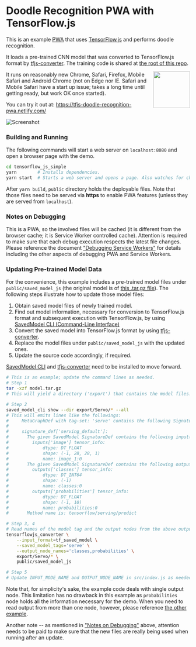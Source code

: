 
# Doodle Recognition PWA with TensorFlow.js

This is an example [PWA](https://en.wikipedia.org/wiki/Progressive_Web_Apps)
that uses [TensorFlow.js](https://js.tensorflow.org/) and performs doodle recognition.

It loads a pre-trained CNN model that was converted to TensorFlow.js format
by [tfjs-converter](https://github.com/tensorflow/tfjs-converter).
The training code is shared at [the root of this repo](../../../..).

<img src="https://i.imgur.com/XOQIx5W.png" style="width: 100px; float: right;"/>

It runs on reasonably new Chrome, Safari, Firefox, Mobile Safari and Android Chrome
(not on Edge nor IE. Safari and Mobile Safari have a start up issue;
takes a long time until getting ready, but work OK once started).

You can try it out at: https://tfjs-doodle-recognition-pwa.netlify.com/

![Screenshot](https://i.imgur.com/G6g18ap.png)

### Building and Running

The following commands will start a web server on `localhost:8080`
and open a browser page with the demo.

```bash
cd tensorflow_js_simple
yarn        # Installs dependencies.
yarn start  # Starts a web server and opens a page. Also watches for changes.
```

After `yarn build`, `public` directory holds the deployable files.
Note that those files need to be served via **https** to enable PWA features
(unless they are served from `localhost`).

### <a name="notes-on-debugging"></a>Notes on Debugging

This is a PWA, so the involved files will be cached
(it is different from the browser cache; it is Service Worker controlled cache).
Attention is required to make sure that each debug execution respects
the latest file changes. Please reference the document
["Debugging Service Workers"](https://developers.google.com/web/fundamentals/codelabs/debugging-service-workers/)
for details including the other aspects of debugging PWA and Service Workers.

### Updating Pre-trained Model Data

For the convenience, this example includes a pre-trained model files
under `public/saved_model_js` (the original model is of
[this .tar.gz file](https://github.com/maru-labo/doodle/releases/download/v1.0.0/model.tar.gz)).
The following steps illustrate how to update those model files:

1. Obtain saved model files of newly trained model.
2. Find out model information, necessary for conversion to TensorFlow.js format
    and subsequent execution with TensorFlow.js, by using
    [SavedModel CLI (Command-Line Interface)](https://www.tensorflow.org/versions/r1.2/programmers_guide/saved_model_cli)
3. Convert the saved model into TensorFlow.js format by using
    [tfjs-converter](https://github.com/tensorflow/tfjs-converter).
4. Replace the model files under `public/saved_model_js` with the updated ones.
5. Update the source code accordingly, if required.

[SavedModel CLI](https://www.tensorflow.org/versions/r1.2/programmers_guide/saved_model_cli)
and
[tfjs-converter](https://github.com/tensorflow/tfjs-converter)
need to be installed to move forward.

```bash
# This is an example; update the command lines as needed.
# Step 1
tar -xzf model.tar.gz
# This will yield a directory ('export') that contains the model files.

# Step 2
saved_model_cli show --dir export/Servo/* --all
# This will emits lines like the followings:
#     MetaGraphDef with tag-set: 'serve' contains the following SignatureDefs:
#
#     signature_def['serving_default']:
#       The given SavedModel SignatureDef contains the following input(s):
#         inputs['image'] tensor_info:
#             dtype: DT_FLOAT
#             shape: (-1, 28, 28, 1)
#             name: image_1:0
#       The given SavedModel SignatureDef contains the following output(s):
#         outputs['classes'] tensor_info:
#             dtype: DT_INT64
#             shape: (-1)
#             name: classes:0
#         outputs['probabilities'] tensor_info:
#             dtype: DT_FLOAT
#             shape: (-1, 10)
#             name: probabilities:0
#       Method name is: tensorflow/serving/predict

# Step 3, 4
# Read names of the model tag and the output nodes from the above output and run the coveter:
tensorflowjs_converter \
    --input_format=tf_saved_model \
    --saved_model_tags='serve' \
    --output_node_names='classes,probabilities' \
    export/Servo/* \
    public/saved_model_js

# Step 5
# Update INPUT_NODE_NAME and OUTPUT_NODE_NAME in src/index.js as needed.
```
Note that, for simplicity's sake, the example code deals with single output node.
This limitation has no drawback in this example
as `probabilities` node holds all the information necessary for the demo.
When you need to read output from more than one node, however, please reference
[the other example](https://github.com/maru-labo/doodle/blob/62c71ba554f827d77e907f517e2d585165cfc58b/examples/tensorflow_js/src/cmps/doodle.vue#L72-L76).

Another note -- as mentioned in ["Notes on Debugging"](#notes-on-debugging) above,
attention needs to be paid to make sure that the new files are really being used
when running after an update.
